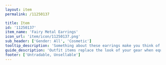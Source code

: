 ```yaml
---
layout: item
permalink: /11250137

title: Item
id: '11250137'
item_name: 'Fairy Metal Earrings'
icon_url: 'item/icon/11250137.png'
sub_header: ['Gender: All', 'Cosmetic']
tooltip_description: 'Something about these earrings make you think of fairies.'
guide_description: 'Outfit items replace the look of your gear when equipped.'
footer: ['Untradable, Unsellable']
---
```

